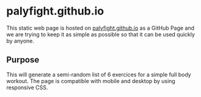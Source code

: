 # palyfight.github.io

This static web page is hosted on [palyfight.github.io](https://palyfight.github.io) as a GitHub Page and we are trying to keep it as simple as possible so that it can be used quickly by anyone. 

## Purpose
This will generate a semi-random list of 6 exercices for a simple full body workout. The page is compatible with mobile and desktop by using responsive CSS. 
